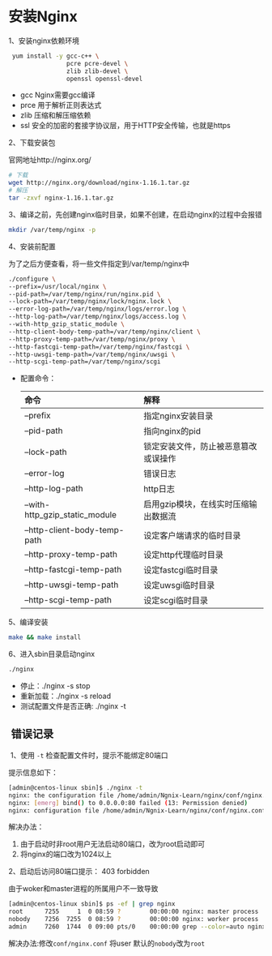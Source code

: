 # 安装Nginx

1、安装nginx依赖环境

```bash
 yum install -y gcc-c++ \
                pcre pcre-devel \
                zlib zlib-devel \
                openssl openssl-devel
```

- gcc Nginx需要gcc编译
- prce 用于解析正则表达式
- zlib 压缩和解压缩依赖
- ssl 安全的加密的套接字协议层，用于HTTP安全传输，也就是https

2、下载安装包

官网地址http://nginx.org/

```bash
# 下载
wget http://nginx.org/download/nginx-1.16.1.tar.gz
# 解压
tar -zxvf nginx-1.16.1.tar.gz
```

3、编译之前，先创建nginx临时目录，如果不创建，在启动nginx的过程中会报错

```bash
mkdir /var/temp/nginx -p
```

4、安装前配置

为了之后方便查看，将一些文件指定到/var/temp/nginx中

```bash
./configure \
--prefix=/usr/local/nginx \
--pid-path=/var/temp/nginx/run/nginx.pid \
--lock-path=/var/temp/nginx/lock/nginx.lock \
--error-log-path=/var/temp/nginx/logs/error.log \
--http-log-path=/var/temp/nginx/logs/access.log \
--with-http_gzip_static_module \
--http-client-body-temp-path=/var/temp/nginx/client \
--http-proxy-temp-path=/var/temp/nginx/proxy \
--http-fastcgi-temp-path=/var/temp/nginx/fastcgi \
--http-uwsgi-temp-path=/var/temp/nginx/uwsgi \
--http-scgi-temp-path=/var/temp/nginx/scgi
```

- 配置命令：

  | 命令                          | 解释                                 |
  | :---------------------------- | :----------------------------------- |
  | –prefix                       | 指定nginx安装目录                    |
  | –pid-path                     | 指向nginx的pid                       |
  | –lock-path                    | 锁定安装文件，防止被恶意篡改或误操作 |
  | –error-log                    | 错误日志                             |
  | –http-log-path                | http日志                             |
  | –with-http_gzip_static_module | 启用gzip模块，在线实时压缩输出数据流 |
  | –http-client-body-temp-path   | 设定客户端请求的临时目录             |
  | –http-proxy-temp-path         | 设定http代理临时目录                 |
  | –http-fastcgi-temp-path       | 设定fastcgi临时目录                  |
  | –http-uwsgi-temp-path         | 设定uwsgi临时目录                    |
  | –http-scgi-temp-path          | 设定scgi临时目录                     |

5、编译安装

```bash
make && make install
```

6、进入sbin目录启动nginx

```bash
./nginx
```

- 停止：./nginx -s stop
- 重新加载：./nginx -s reload
- 测试配置文件是否正确: ./nginx -t

##  错误记录

 1、使用 `-t` 检查配置文件时，提示不能绑定80端口

提示信息如下：

```bash
[admin@centos-linux sbin]$ ./nginx -t
nginx: the configuration file /home/admin/Ngnix-Learn/nginx/conf/nginx.conf syntax is ok
nginx: [emerg] bind() to 0.0.0.0:80 failed (13: Permission denied)
nginx: configuration file /home/admin/Ngnix-Learn/nginx/conf/nginx.conf test failed
```

解决办法：

1. 由于启动时非root用户无法启动80端口，改为root启动即可
2. 将nginx的端口改为1024以上

2、启动后访问80端口提示： 403 forbidden

由于woker和master进程的所属用户不一致导致

```bash
[admin@centos-linux sbin]$ ps -ef | grep nginx
root      7255     1  0 08:59 ?        00:00:00 nginx: master process ./nginx
nobody    7256  7255  0 08:59 ?        00:00:00 nginx: worker process
admin     7260  1744  0 09:00 pts/0    00:00:00 grep --color=auto nginx
```

解决办法:修改`conf/nginx.conf` 将user 默认的`nobody`改为`root`
